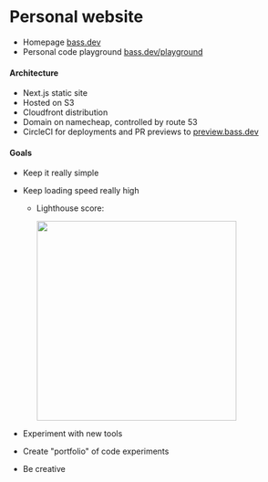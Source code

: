 # Personal website

- Homepage [bass.dev](https://bass.dev)
- Personal code playground [bass.dev/playground](https://bass.dev/playground)

#### Architecture

- Next.js static site
- Hosted on S3
- Cloudfront distribution
- Domain on namecheap, controlled by route 53
- CircleCI for deployments and PR previews to [preview.bass.dev](https://preview.bass.dev)

#### Goals

- Keep it really simple
- Keep loading speed really high
  - Lighthouse score:
    
    <img src="https://user-images.githubusercontent.com/1243909/230747096-973aab69-3e70-4978-9beb-67a5c2982798.gif" width="350"/>

- Experiment with new tools
- Create "portfolio" of code experiments
- Be creative
